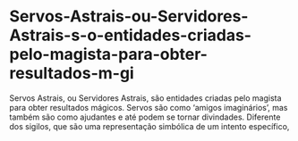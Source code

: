 # Servos-Astrais-ou-Servidores-Astrais-s-o-entidades-criadas-pelo-magista-para-obter-resultados-m-gi
Servos Astrais, ou Servidores Astrais, são entidades criadas pelo magista para obter resultados mágicos. Servos são como ‘amigos imaginários’, mas também são como ajudantes e até podem se tornar divindades. Diferente dos sigilos, que são uma representação simbólica de um intento específico, 
